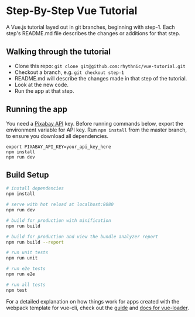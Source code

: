 # Step-By-Step Vue Tutorial

A Vue.js tutorial layed out in git branches, beginning with step-1.
Each step's README.md file describes the changes or additions for that step.

## Walking through the tutorial

- Clone this repo: `git clone git@github.com:rhythnic/vue-tutorial.git`
- Checkout a branch, e.g. `git checkout step-1`
- README.md will describe the changes made in that step of the tutorial.
- Look at the new code.
- Run the app at that step.

## Running the app

You need a [Pixabay API](https://pixabay.com/en/service/about/api/) key.
Before running commands below, export the environment variable for API key.
Run `npm install` from the master branch, to ensure you download all dependencies.

```
export PIXABAY_API_KEY=your_api_key_here
npm install
npm run dev
```

## Build Setup

``` bash
# install dependencies
npm install

# serve with hot reload at localhost:8080
npm run dev

# build for production with minification
npm run build

# build for production and view the bundle analyzer report
npm run build --report

# run unit tests
npm run unit

# run e2e tests
npm run e2e

# run all tests
npm test
```

For a detailed explanation on how things work for apps created with the webpack template for vue-cli,
check out the [guide](http://vuejs-templates.github.io/webpack/) and [docs for vue-loader](http://vuejs.github.io/vue-loader).